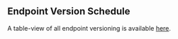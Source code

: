 
## Endpoint Version Schedule

A table-view of all endpoint versioning is available <a href='includes/endpoint-version-schedule/index.html#endpoint-version-schedule'>here</a>.
